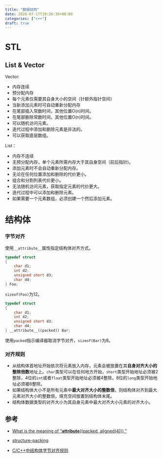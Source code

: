 ```yaml
---
title: "数据结构"
date: 2020-07-17T19:26:38+08:00
categories: ["c++"]
draft: true
---
```


# STL

## List & Vector

Vector:

- 内存连续
- 预分配内存
- 每个元素仅需要其自身大小的空间（针额外指针空间）
- 当新添加元素时可自动重新分配内存
- 在尾部插入常数时间，其他位置O(n)时间。
- 在尾部删除常数时间，其他位置O(n)时间。
- 可以随机访问元素。
- 迭代过程中添加和删除元素是非法的。
- 可以获取底层数组。

List：

- 内存不连续
- 无预分配内存，单个元素所需内存大于其自身空间（前后指针)。
- 添加元素时不会自动重新分配内存。
- 无论在任何位置添加和删除的代价更小。
- 组合和分割列表代价更小。
- 无法随机访问元素，获取指定元素的代价更大。
- 迭代过程中可以添加和删除元素。
- 如果需要一个元素数组，必须创建一个然后添加元素。

# 结构体

### 字节对齐

使用`__attribute__`属性指定结构体对齐方式。

```c++
typedef struct
{
    char d1;
    int d2;
    unsigned short d3;
    char d4;
} Foo;
```

`sizeof(Foo)`为12。

```c++
typedef struct
{
    char d1;
    int d2;
    unsigned short d3;
    char d4;
} __attribute__((packed)) Bar;
```

使用`packed`指示编译器取消字节对齐，`sizeof(Bar)`为8。

### 对齐规则

- 从结构体首地址开始依次将元素放入内存，元素会被放置在其**自身对齐大小的整除倍数**地址上。`char`类型可以在任何地方开始，`short`类型开始地址必须被2整除，4位的`int`或者`float`类型开始地址必须被4整除，8位的`long`类型开始地址必须被8整除。
- 如果结构体大小不是所有元素中**最大对齐大小的整数倍**，则结构体对齐到最大元素对齐大小的整数倍，填充空间放置到结构体末尾。
- 结构体数据类型的对齐大小为其自身元素中最大对齐大小元素的对齐大小。

## 参考

- [What is the meaning of “__attribute__((packed, aligned(4))) ”](https://stackoverflow.com/questions/11770451/what-is-the-meaning-of-attribute-packed-aligned4)

- [structure-packing](http://www.catb.org/esr/structure-packing/)

- [C/C++中结构体字节对齐规则](https://zhuanlan.zhihu.com/p/26122273)
